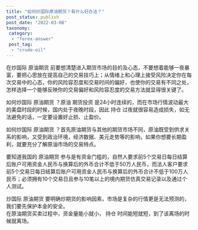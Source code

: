```yaml
---
title: "如何炒国际原油期货？有什么好办法？"
post_status: publish
post_date: "2022-03-08"
taxonomy:
 category: 
  - "forex-answer"
 post_tag: 
  - "crude-oil"
---
```


在炒国际 原油期货 前要想清楚进入期货市场的目的及心态，不要想着能够一夜暴富，要把心思放在提高自己的交易技巧上；从情绪上和心理上接受风险决定你在每次交易中的心态，你的风险容忍度和交易时间的偏好，也使你的交易有不同之处，怎样选择一个能够反映你的交易偏好和风险容忍度的交易方法就显得很关键了。  

如何炒国际 原油期货 ？原油 期货投资 是24小时连续的，而在市场行情波动最大的美盘时段的时候，国内处于夜晚时段，因此 持仓 过夜就很容易造成损失，如无法避免的话，一定要设置好止损、止盈价。  

如何炒国际 原油期货 ？首先原油期货与其他的期货市场不同，原油既受到供求关系的影响，又受到政治环境，经济数据、美元走势等的影响，如果你想要长期盈利，就要充分了解原油市场的交易特点。  

要知道我国的 原油期货 参与是有资金门槛的，自然人要求前5个交易日每日结算后账户可用资金人民币与换算后的外币合计不低于50万人民币，而法人客户要求前5个交易日每日结算后账户可用资金人民币与换算后的外币合计不低于100万人民币；必须拥有10个交易日且参与10笔以上的境内期货仿真交易记录以及通过个人测试。  

炒国际 原油期货 要明确炒期货的影响因素，市场是复杂的行情更是无法预测的，我们要先保护本金的安全。  
在原油期货买卖过程中，资金量能小就小， 持仓 时间能短就短，到了该离场的时候就离场。
